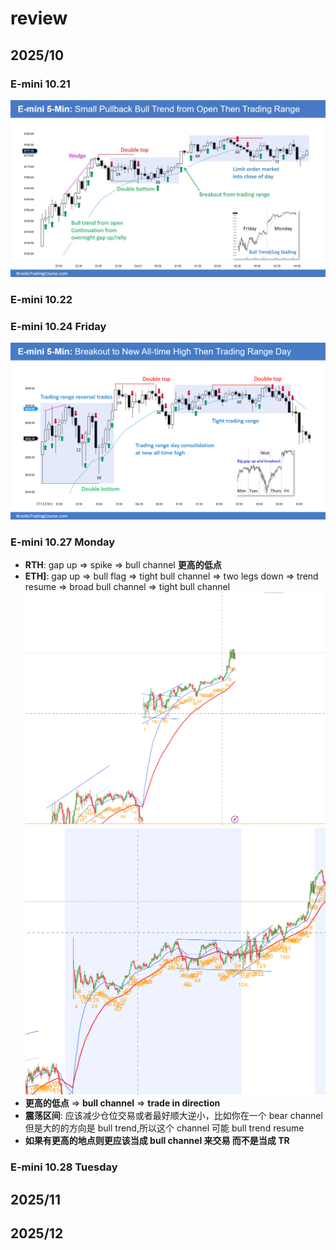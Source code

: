 # review

## 2025/10

### E-mini 10.21

![alt text](image-13.png)

### E-mini 10.22

### E-mini 10.24 Friday

![alt text](image-24.png)

### E-mini 10.27 Monday

- **RTH**: gap up => spike => bull channel **更高的低点**
- **ETH]**: gap up => bull flag => tight bull channel => two legs down => trend resume => broad bull channel => tight bull channel
  ![alt text](image-22.png)
  ![alt text](image-23.png)
- **更高的低点** => **bull channel** => **trade in direction**
- **震荡区间**: 应该减少仓位交易或者最好顺大逆小，比如你在一个 bear channel 但是大的的方向是 bull trend,所以这个 channel 可能 bull trend resume
- **如果有更高的地点则更应该当成 bull channel 来交易 而不是当成 TR**

### E-mini 10.28 Tuesday

## 2025/11

## 2025/12
